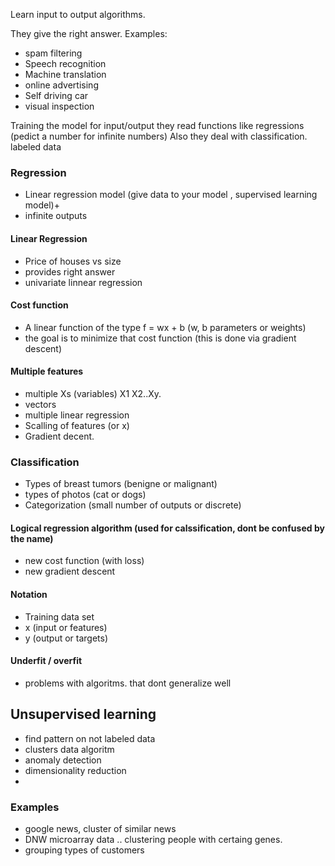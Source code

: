 Learn input to output algorithms. 

They give the right answer. 
Examples:
* spam filtering
* Speech recognition
* Machine translation 
* online advertising 
* Self driving car 
* visual inspection 

Training the model for input/output
they read functions like regressions (pedict a number for infinite numbers) 
Also they deal with classification. 
labeled data
### Regression
* Linear regression model (give data to your model , supervised learning model)+
* infinite outputs

#### Linear Regression
* Price of houses vs size
* provides right answer
* univariate linnear regression
#### Cost function
* A linear function of the type f = wx + b (w, b parameters or weights)
* the goal is to minimize that cost function (this is done via gradient descent)

#### Multiple features
* multiple Xs (variables) X1 X2..Xy.
* vectors
* multiple linear regression
* Scalling of features (or x)
* Gradient decent. 
  
### Classification
* Types of breast tumors (benigne or malignant) 
* types of photos (cat or dogs)
* Categorization (small number of outputs or discrete)
#### Logical regression algorithm (used for calssification, dont be confused by the name)
* new cost function (with loss)
* new gradient descent

#### Notation
* Training data set
* x (input or features)
* y (output or targets)

#### Underfit / overfit 
* problems with algoritms. that dont generalize well 

## Unsupervised learning
* find pattern on not labeled data
* clusters data algoritm
* anomaly detection
* dimensionality reduction
* 
### Examples
* google news, cluster of similar news 
* DNW microarray data .. clustering people with certaing genes. 
* grouping types of customers 












